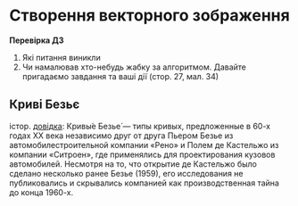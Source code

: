 # Створення векторного зображення

**Перевірка ДЗ**
1. Які питання виникли
2. Чи намалював хто-небудь жабку за алгоритмом. Давайте пригадаємо завдання та ваші дії (стор. 27, мал. 34) 

## Криві Безьє 
істор. [довідка](https://ru.wikipedia.org/wiki/%D0%9A%D1%80%D0%B8%D0%B2%D0%B0%D1%8F_%D0%91%D0%B5%D0%B7%D1%8C%D0%B5): Кривы́е Безье́ — типы кривых, предложенные в 60-х годах XX века независимо друг от друга Пьером Безье из автомобилестроительной компании «Рено» и Полем де Кастельжо из компании «Ситроен», где применялись для проектирования кузовов автомобилей.
Несмотря на то, что открытие де Кастельжо было сделано несколько ранее Безье (1959), его исследования не публиковались и скрывались компанией как производственная тайна до конца 1960-х.

 